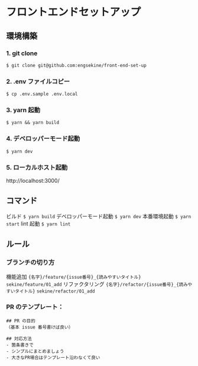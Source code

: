 # フロントエンドセットアップ

## 環境構築

### 1. git clone

`$ git clone git@github.com:engsekine/front-end-set-up`

### 2. .env ファイルコピー

`$ cp .env.sample .env.local`

### 3. yarn 起動

`$ yarn && yarn build`

### 4. デベロッパーモード起動

`$ yarn dev`

### 5. ローカルホスト起動

http://localhost:3000/

## コマンド

ビルド
`$ yarn build`
デベロッパーモード起動
`$ yarn dev`
本番環境起動
`$ yarn start`
lint 起動
`$ yarn lint`

## ルール

### ブランチの切り方

機能追加
`{名字}/feature/{issue番号}_{読みやすいタイトル}`
`sekine/feature/01_add`
リファクタリング
`{名字}/refactor/{issue番号}_{読みやすいタイトル}`
`sekine/refactor/01_add`

### PR のテンプレート：

```
## PR の目的
（基本 issue 番号書けば良い）

## 対応方法
- 箇条書きで
- シンプルにまとめましょう
- 大きなPR場合はテンプレート沿わなくて良い
```
